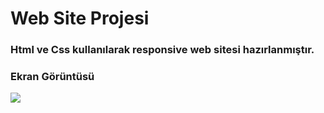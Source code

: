 <h1>Web Site Projesi</h1>

<h3>Html ve Css kullanılarak responsive web sitesi hazırlanmıştır. </h3>

<h3>Ekran Görüntüsü</h3>

![](website.gif)
